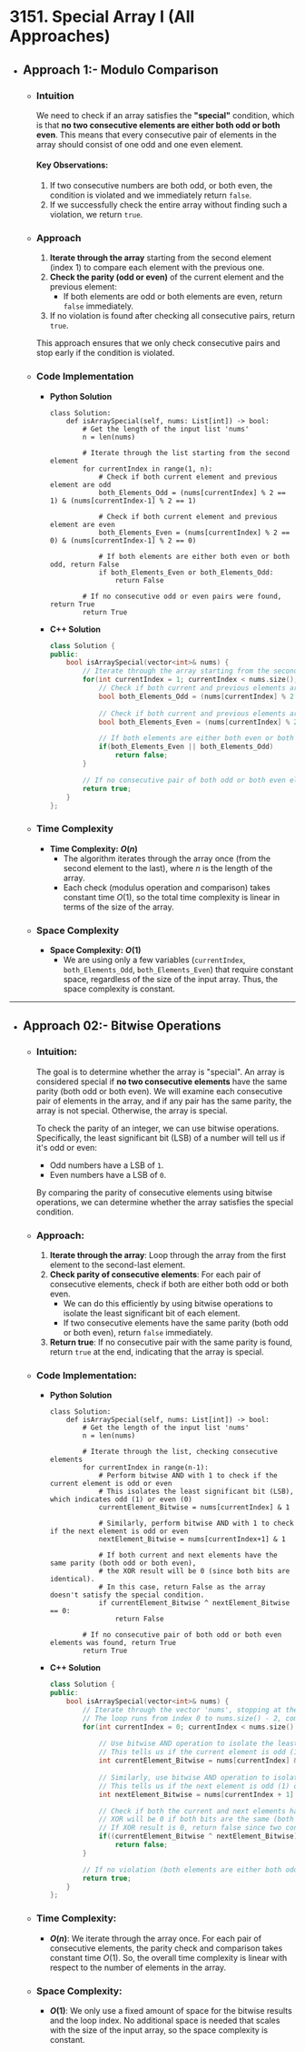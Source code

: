 # 3151. Special Array I (All Approaches)
- ## Approach 1:- Modulo Comparison
    - ### Intuition
        We need to check if an array satisfies the **"special"** condition, which is that **no two consecutive elements are either both odd or both even**. This means that every consecutive pair of elements in the array should consist of one odd and one even element.
    
        #### Key Observations:
        1. If two consecutive numbers are both odd, or both even, the condition is violated and we immediately return `false`.
        2. If we successfully check the entire array without finding such a violation, we return `true`.

    - ### Approach
        1. **Iterate through the array** starting from the second element (index 1) to compare each element with the previous one.
        2. **Check the parity (odd or even)** of the current element and the previous element:
            - If both elements are odd or both elements are even, return `false` immediately.
        3. If no violation is found after checking all consecutive pairs, return `true`.

        This approach ensures that we only check consecutive pairs and stop early if the condition is violated.

    - ### Code Implementation
        - **Python Solution**
            ```python3 []
            class Solution:
                def isArraySpecial(self, nums: List[int]) -> bool:
                    # Get the length of the input list 'nums'
                    n = len(nums)
                    
                    # Iterate through the list starting from the second element
                    for currentIndex in range(1, n):
                        # Check if both current element and previous element are odd
                        both_Elements_Odd = (nums[currentIndex] % 2 == 1) & (nums[currentIndex-1] % 2 == 1)
                        
                        # Check if both current element and previous element are even
                        both_Elements_Even = (nums[currentIndex] % 2 == 0) & (nums[currentIndex-1] % 2 == 0)

                        # If both elements are either both even or both odd, return False
                        if both_Elements_Even or both_Elements_Odd:
                            return False
                    
                    # If no consecutive odd or even pairs were found, return True
                    return True
            ```
        - **C++ Solution**
            ```cpp []
            class Solution {
            public:
                bool isArraySpecial(vector<int>& nums) {
                    // Iterate through the array starting from the second element (index 1)
                    for(int currentIndex = 1; currentIndex < nums.size(); ++currentIndex) {
                        // Check if both current and previous elements are odd
                        bool both_Elements_Odd = (nums[currentIndex] % 2 == 1) & (nums[currentIndex-1] % 2 == 1);
                        
                        // Check if both current and previous elements are even
                        bool both_Elements_Even = (nums[currentIndex] % 2 == 0) & (nums[currentIndex-1] % 2 == 0);

                        // If both elements are either both even or both odd, return false
                        if(both_Elements_Even || both_Elements_Odd)
                            return false;
                    }

                    // If no consecutive pair of both odd or both even elements is found, return true
                    return true;
                }
            };
            ```

    - ### Time Complexity
        - **Time Complexity:** **$O(n)$**
            - The algorithm iterates through the array once (from the second element to the last), where $n$ is the length of the array. 
            - Each check (modulus operation and comparison) takes constant time $O(1)$, so the total time complexity is linear in terms of the size of the array.

    - ### Space Complexity
        - **Space Complexity:** **$O(1)$**
            - We are using only a few variables (`currentIndex`, `both_Elements_Odd`, `both_Elements_Even`) that require constant space, regardless of the size of the input array. Thus, the space complexity is constant.
<hr>

- ## Approach 02:- Bitwise Operations
    - ### Intuition:
        The goal is to determine whether the array is "special". An array is considered special if **no two consecutive elements** have the same parity (both odd or both even). We will examine each consecutive pair of elements in the array, and if any pair has the same parity, the array is not special. Otherwise, the array is special.

        To check the parity of an integer, we can use bitwise operations. Specifically, the least significant bit (LSB) of a number will tell us if it's odd or even:
        - Odd numbers have a LSB of `1`.
        - Even numbers have a LSB of `0`.

        By comparing the parity of consecutive elements using bitwise operations, we can determine whether the array satisfies the special condition.

    - ### Approach:
        1. **Iterate through the array**: Loop through the array from the first element to the second-last element.
        2. **Check parity of consecutive elements**: For each pair of consecutive elements, check if both are either both odd or both even.
            - We can do this efficiently by using bitwise operations to isolate the least significant bit of each element.
            - If two consecutive elements have the same parity (both odd or both even), return `false` immediately.
        3. **Return true**: If no consecutive pair with the same parity is found, return `true` at the end, indicating that the array is special.

    - ### Code Implementation:
        - **Python Solution**
            ```python3 []
            class Solution:
                def isArraySpecial(self, nums: List[int]) -> bool:
                    # Get the length of the input list 'nums'
                    n = len(nums)

                    # Iterate through the list, checking consecutive elements
                    for currentIndex in range(n-1):
                        # Perform bitwise AND with 1 to check if the current element is odd or even
                        # This isolates the least significant bit (LSB), which indicates odd (1) or even (0)
                        currentElement_Bitwise = nums[currentIndex] & 1 

                        # Similarly, perform bitwise AND with 1 to check if the next element is odd or even
                        nextElement_Bitwise = nums[currentIndex+1] & 1

                        # If both current and next elements have the same parity (both odd or both even),
                        # the XOR result will be 0 (since both bits are identical).
                        # In this case, return False as the array doesn't satisfy the special condition.
                        if currentElement_Bitwise ^ nextElement_Bitwise == 0:
                            return False
                    
                    # If no consecutive pair of both odd or both even elements was found, return True
                    return True
            ```
        - **C++ Solution**
            ```cpp []
            class Solution {
            public:
                bool isArraySpecial(vector<int>& nums) {
                    // Iterate through the vector 'nums', stopping at the second last element
                    // The loop runs from index 0 to nums.size() - 2, comparing each pair of consecutive elements
                    for(int currentIndex = 0; currentIndex < nums.size() - 1; ++currentIndex) {
                        
                        // Use bitwise AND operation to isolate the least significant bit (LSB) of the current element
                        // This tells us if the current element is odd (1) or even (0)
                        int currentElement_Bitwise = nums[currentIndex] & 1;
                        
                        // Similarly, use bitwise AND operation to isolate the LSB of the next element
                        // This tells us if the next element is odd (1) or even (0)
                        int nextElement_Bitwise = nums[currentIndex + 1] & 1;

                        // Check if both the current and next elements have the same parity
                        // XOR will be 0 if both bits are the same (both odd or both even)
                        // If XOR result is 0, return false since two consecutive elements are both odd or both even
                        if((currentElement_Bitwise ^ nextElement_Bitwise) == 0)
                            return false;
                    }

                    // If no violation (both elements are either both odd or both even) is found, return true
                    return true;
                }
            };
            ```

    - ### Time Complexity:
        - **$O(n)$**: We iterate through the array once. For each pair of consecutive elements, the parity check and comparison takes constant time $O(1)$. So, the overall time complexity is linear with respect to the number of elements in the array.

    - ### Space Complexity:
        - **$O(1)$**: We only use a fixed amount of space for the bitwise results and the loop index. No additional space is needed that scales with the size of the input array, so the space complexity is constant.